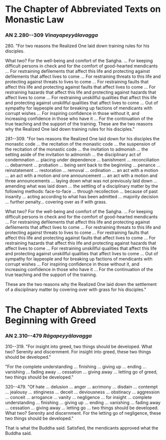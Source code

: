 # The Chapter of Abbreviated Texts on Monastic Law

### AN 2.280--309 *Vinayapeyyālavagga*

280\. "For two reasons the Realized One laid down training rules for his
disciples.

What two? For the well-being and comfort of the Saṅgha\.  ...
For keeping difficult persons in check and for the comfort of
good-hearted mendicants ... For restraining defilements that affect this
life and protecting against defilements that affect lives to come ...
For restraining threats to this life and protecting against threats to
lives to come ... For restraining faults that affect this life and
protecting against faults that affect lives to come ... For restraining
hazards that affect this life and protecting against hazards that affect
lives to come ... For restraining unskillful qualities that affect this
life and protecting against unskillful qualities that affect lives to
come ... Out of sympathy for laypeople and for breaking up factions of
mendicants with corrupt wishes ... For inspiring confidence in those
without it, and increasing confidence in those who have it ... For the
continuation of the true teaching and the support of the training. These
are the two reasons why the Realized One laid down training rules for
his disciples."

<!--pg-->
281--309\. "For two reasons the Realized One laid down for his disciples the
monastic code ... the recitation of the monastic code ... the suspension
of the recitation of the monastic code ... the invitation to admonish
... the setting aside of the invitation to admonish ... the disciplinary
act of condemnation ... placing under dependence ... banishment ...
reconciliation ... debarment ... probation ... being sent back to the
beginning ... penance ... reinstatement ... restoration ... removal ...
ordination ... an act with a motion ... an act with a motion and one
announcement ... an act with a motion and three announcements ... laying
down what was not previously laid down ... amending what was laid down
... the settling of a disciplinary matter by the following methods:
face-to-face ... through recollection ... because of past insanity ...
acting according to what has been admitted ... majority decision ...
further penalty... covering over as if with grass.

What two? For the well-being and comfort of the Saṅgha\.  ...
For keeping difficult persons in check and for the comfort of
good-hearted mendicants ... For restraining defilements that affect this
life and protecting against defilements that affect lives to come ...
For restraining threats to this life and protecting against threats to
lives to come ... For restraining faults that affect this life and
protecting against faults that affect lives to come ... For restraining
hazards that affect this life and protecting against hazards that affect
lives to come ... For restraining unskillful qualities that affect this
life and protecting against unskillful qualities that affect lives to
come ... Out of sympathy for laypeople and for breaking up factions of
mendicants with corrupt wishes ... For inspiring confidence in those
without it, and increasing confidence in those who have it ... For the
continuation of the true teaching and the support of the training.

These are the two reasons why the Realized One laid down the settlement
of a disciplinary matter by covering over with grass for his disciples."

<!--pg-->
# The Chapter of Abbreviated Texts Beginning with Greed

### AN 2.310--479 *Rāgapeyyālavagga*

310--319\. "For insight into greed, two things should be developed. What two?
Serenity and discernment. For insight into greed, these two things
should be developed."

"For the complete understanding ... finishing ... giving up ... ending
... vanishing ... fading away ... cessation ... giving away ... letting
go of greed, two things should be developed."

<!--pg-->
320--479\. "Of hate ... delusion ... anger ... acrimony ... disdain ... contempt
... jealousy ... stinginess ... deceit ... deviousness ... obstinacy ...
aggression ... conceit ... arrogance ... vanity ... negligence ... for
insight ... complete understanding ... finishing ... giving up ...
ending ... vanishing ... fading away ... cessation ... giving away ...
letting go ... two things should be developed. What two? Serenity and
discernment. For the letting go of negligence, these two things should
be developed."


That is what the Buddha said. Satisfied, the mendicants approved what
the Buddha said.



